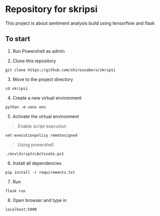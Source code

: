 # Repository for skripsi

This project is about sentiment analysis build using tensorflow and flask

## To start
1. Run Powershell as admin

2. Clone this repository
```
git clone https://github.com/shirousaberx/skripsi
```

3. Move to the project directory
```
cd skripsi
```

4. Create a new virtual environment
```
python -m venv env
```

5. Activate the virtual environment 
> Enable script execution
```
set-executionpolicy remotesigned
```

> Using powershell
```
./env\Scripts\Activate.ps1
```

6. Install all dependencies
```
pip install -r requirements.txt
```

7. Run
```
flask run
```

8. Open browser and type in
```
localhost:5000
```